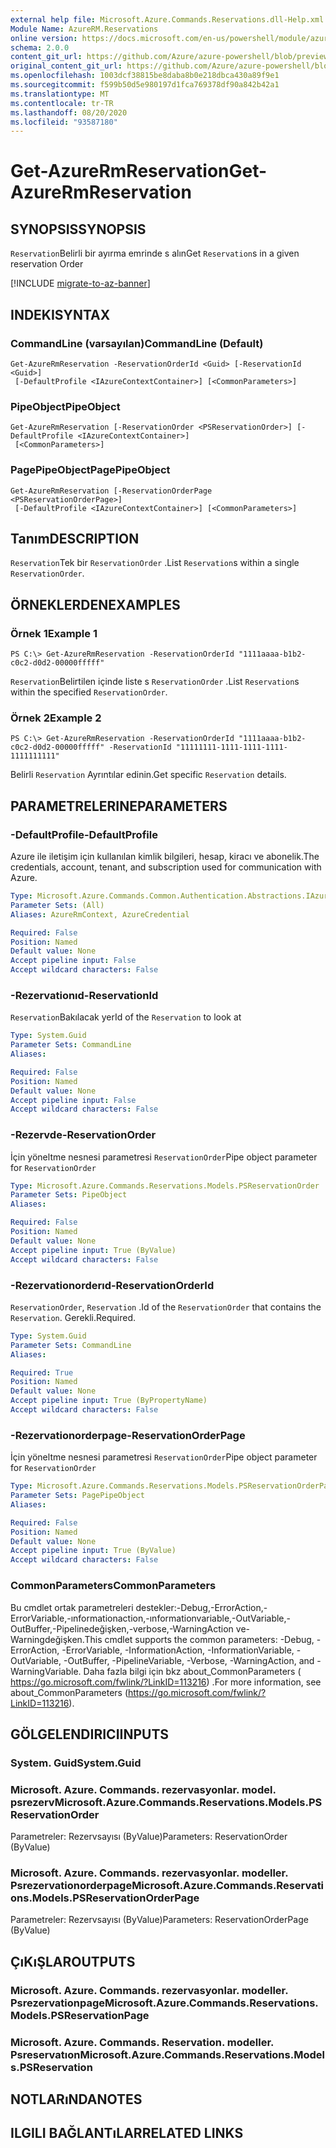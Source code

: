 ```yaml
---
external help file: Microsoft.Azure.Commands.Reservations.dll-Help.xml
Module Name: AzureRM.Reservations
online version: https://docs.microsoft.com/en-us/powershell/module/azurerm.reservations/get-azurermreservation
schema: 2.0.0
content_git_url: https://github.com/Azure/azure-powershell/blob/preview/src/ResourceManager/Reservations/Commands.Reservations/help/Get-AzureRmReservation.md
original_content_git_url: https://github.com/Azure/azure-powershell/blob/preview/src/ResourceManager/Reservations/Commands.Reservations/help/Get-AzureRmReservation.md
ms.openlocfilehash: 1003dcf38815be8daba8b0e218dbca430a89f9e1
ms.sourcegitcommit: f599b50d5e980197d1fca769378df90a842b42a1
ms.translationtype: MT
ms.contentlocale: tr-TR
ms.lasthandoff: 08/20/2020
ms.locfileid: "93587180"
---
```

# <span data-ttu-id="d5aaf-101">Get-AzureRmReservation</span><span class="sxs-lookup"><span data-stu-id="d5aaf-101">Get-AzureRmReservation</span></span>

## <span data-ttu-id="d5aaf-102">SYNOPSIS</span><span class="sxs-lookup"><span data-stu-id="d5aaf-102">SYNOPSIS</span></span>
<span data-ttu-id="d5aaf-103">`Reservation`Belirli bir ayırma emrinde s alın</span><span class="sxs-lookup"><span data-stu-id="d5aaf-103">Get `Reservation`s in a given reservation Order</span></span>

[!INCLUDE [migrate-to-az-banner](../../includes/migrate-to-az-banner.md)]

## <span data-ttu-id="d5aaf-104">INDEKI</span><span class="sxs-lookup"><span data-stu-id="d5aaf-104">SYNTAX</span></span>

### <span data-ttu-id="d5aaf-105">CommandLine (varsayılan)</span><span class="sxs-lookup"><span data-stu-id="d5aaf-105">CommandLine (Default)</span></span>
```
Get-AzureRmReservation -ReservationOrderId <Guid> [-ReservationId <Guid>]
 [-DefaultProfile <IAzureContextContainer>] [<CommonParameters>]
```

### <span data-ttu-id="d5aaf-106">PipeObject</span><span class="sxs-lookup"><span data-stu-id="d5aaf-106">PipeObject</span></span>
```
Get-AzureRmReservation [-ReservationOrder <PSReservationOrder>] [-DefaultProfile <IAzureContextContainer>]
 [<CommonParameters>]
```

### <span data-ttu-id="d5aaf-107">PagePipeObject</span><span class="sxs-lookup"><span data-stu-id="d5aaf-107">PagePipeObject</span></span>
```
Get-AzureRmReservation [-ReservationOrderPage <PSReservationOrderPage>]
 [-DefaultProfile <IAzureContextContainer>] [<CommonParameters>]
```

## <span data-ttu-id="d5aaf-108">Tanım</span><span class="sxs-lookup"><span data-stu-id="d5aaf-108">DESCRIPTION</span></span>
<span data-ttu-id="d5aaf-109">`Reservation`Tek bir `ReservationOrder` .</span><span class="sxs-lookup"><span data-stu-id="d5aaf-109">List `Reservation`s within a single `ReservationOrder`.</span></span>

## <span data-ttu-id="d5aaf-110">ÖRNEKLERDEN</span><span class="sxs-lookup"><span data-stu-id="d5aaf-110">EXAMPLES</span></span>

### <span data-ttu-id="d5aaf-111">Örnek 1</span><span class="sxs-lookup"><span data-stu-id="d5aaf-111">Example 1</span></span>
```
PS C:\> Get-AzureRmReservation -ReservationOrderId "1111aaaa-b1b2-c0c2-d0d2-00000fffff"
```

<span data-ttu-id="d5aaf-112">`Reservation`Belirtilen içinde liste s `ReservationOrder` .</span><span class="sxs-lookup"><span data-stu-id="d5aaf-112">List `Reservation`s within the specified `ReservationOrder`.</span></span>

### <span data-ttu-id="d5aaf-113">Örnek 2</span><span class="sxs-lookup"><span data-stu-id="d5aaf-113">Example 2</span></span>
```
PS C:\> Get-AzureRmReservation -ReservationOrderId "1111aaaa-b1b2-c0c2-d0d2-00000fffff" -ReservationId "11111111-1111-1111-1111-1111111111"
```

<span data-ttu-id="d5aaf-114">Belirli `Reservation` Ayrıntılar edinin.</span><span class="sxs-lookup"><span data-stu-id="d5aaf-114">Get specific `Reservation` details.</span></span>

## <span data-ttu-id="d5aaf-115">PARAMETRELERINE</span><span class="sxs-lookup"><span data-stu-id="d5aaf-115">PARAMETERS</span></span>

### <span data-ttu-id="d5aaf-116">-DefaultProfile</span><span class="sxs-lookup"><span data-stu-id="d5aaf-116">-DefaultProfile</span></span>
<span data-ttu-id="d5aaf-117">Azure ile iletişim için kullanılan kimlik bilgileri, hesap, kiracı ve abonelik.</span><span class="sxs-lookup"><span data-stu-id="d5aaf-117">The credentials, account, tenant, and subscription used for communication with Azure.</span></span>

```yaml
Type: Microsoft.Azure.Commands.Common.Authentication.Abstractions.IAzureContextContainer
Parameter Sets: (All)
Aliases: AzureRmContext, AzureCredential

Required: False
Position: Named
Default value: None
Accept pipeline input: False
Accept wildcard characters: False
```

### <span data-ttu-id="d5aaf-118">-Rezervationıd</span><span class="sxs-lookup"><span data-stu-id="d5aaf-118">-ReservationId</span></span>
<span data-ttu-id="d5aaf-119">`Reservation`Bakılacak yer</span><span class="sxs-lookup"><span data-stu-id="d5aaf-119">Id of the `Reservation` to look at</span></span>

```yaml
Type: System.Guid
Parameter Sets: CommandLine
Aliases:

Required: False
Position: Named
Default value: None
Accept pipeline input: False
Accept wildcard characters: False
```

### <span data-ttu-id="d5aaf-120">-Rezervde</span><span class="sxs-lookup"><span data-stu-id="d5aaf-120">-ReservationOrder</span></span>
<span data-ttu-id="d5aaf-121">İçin yöneltme nesnesi parametresi `ReservationOrder`</span><span class="sxs-lookup"><span data-stu-id="d5aaf-121">Pipe object parameter for `ReservationOrder`</span></span>

```yaml
Type: Microsoft.Azure.Commands.Reservations.Models.PSReservationOrder
Parameter Sets: PipeObject
Aliases:

Required: False
Position: Named
Default value: None
Accept pipeline input: True (ByValue)
Accept wildcard characters: False
```

### <span data-ttu-id="d5aaf-122">-Rezervationorderıd</span><span class="sxs-lookup"><span data-stu-id="d5aaf-122">-ReservationOrderId</span></span>
<span data-ttu-id="d5aaf-123">`ReservationOrder`, `Reservation` .</span><span class="sxs-lookup"><span data-stu-id="d5aaf-123">Id of the `ReservationOrder` that contains the `Reservation`.</span></span> <span data-ttu-id="d5aaf-124">Gerekli.</span><span class="sxs-lookup"><span data-stu-id="d5aaf-124">Required.</span></span>

```yaml
Type: System.Guid
Parameter Sets: CommandLine
Aliases:

Required: True
Position: Named
Default value: None
Accept pipeline input: True (ByPropertyName)
Accept wildcard characters: False
```

### <span data-ttu-id="d5aaf-125">-Rezervationorderpage</span><span class="sxs-lookup"><span data-stu-id="d5aaf-125">-ReservationOrderPage</span></span>
<span data-ttu-id="d5aaf-126">İçin yöneltme nesnesi parametresi `ReservationOrder`</span><span class="sxs-lookup"><span data-stu-id="d5aaf-126">Pipe object parameter for `ReservationOrder`</span></span>

```yaml
Type: Microsoft.Azure.Commands.Reservations.Models.PSReservationOrderPage
Parameter Sets: PagePipeObject
Aliases:

Required: False
Position: Named
Default value: None
Accept pipeline input: True (ByValue)
Accept wildcard characters: False
```

### <span data-ttu-id="d5aaf-127">CommonParameters</span><span class="sxs-lookup"><span data-stu-id="d5aaf-127">CommonParameters</span></span>
<span data-ttu-id="d5aaf-128">Bu cmdlet ortak parametreleri destekler:-Debug,-ErrorAction,-ErrorVariable,-ınformationaction,-ınformationvariable,-OutVariable,-OutBuffer,-Pipelinedeğişken,-verbose,-WarningAction ve-Warningdeğişken.</span><span class="sxs-lookup"><span data-stu-id="d5aaf-128">This cmdlet supports the common parameters: -Debug, -ErrorAction, -ErrorVariable, -InformationAction, -InformationVariable, -OutVariable, -OutBuffer, -PipelineVariable, -Verbose, -WarningAction, and -WarningVariable.</span></span> <span data-ttu-id="d5aaf-129">Daha fazla bilgi için bkz about_CommonParameters ( https://go.microsoft.com/fwlink/?LinkID=113216) .</span><span class="sxs-lookup"><span data-stu-id="d5aaf-129">For more information, see about_CommonParameters (https://go.microsoft.com/fwlink/?LinkID=113216).</span></span>

## <span data-ttu-id="d5aaf-130">GÖLGELENDIRICI</span><span class="sxs-lookup"><span data-stu-id="d5aaf-130">INPUTS</span></span>

### <span data-ttu-id="d5aaf-131">System. Guid</span><span class="sxs-lookup"><span data-stu-id="d5aaf-131">System.Guid</span></span>

### <span data-ttu-id="d5aaf-132">Microsoft. Azure. Commands. rezervasyonlar. model. psrezerv</span><span class="sxs-lookup"><span data-stu-id="d5aaf-132">Microsoft.Azure.Commands.Reservations.Models.PSReservationOrder</span></span>
<span data-ttu-id="d5aaf-133">Parametreler: Rezervsayısı (ByValue)</span><span class="sxs-lookup"><span data-stu-id="d5aaf-133">Parameters: ReservationOrder (ByValue)</span></span>

### <span data-ttu-id="d5aaf-134">Microsoft. Azure. Commands. rezervasyonlar. modeller. Psrezervationorderpage</span><span class="sxs-lookup"><span data-stu-id="d5aaf-134">Microsoft.Azure.Commands.Reservations.Models.PSReservationOrderPage</span></span>
<span data-ttu-id="d5aaf-135">Parametreler: Rezervsayısı (ByValue)</span><span class="sxs-lookup"><span data-stu-id="d5aaf-135">Parameters: ReservationOrderPage (ByValue)</span></span>

## <span data-ttu-id="d5aaf-136">ÇıKıŞLAR</span><span class="sxs-lookup"><span data-stu-id="d5aaf-136">OUTPUTS</span></span>

### <span data-ttu-id="d5aaf-137">Microsoft. Azure. Commands. rezervasyonlar. modeller. Psrezervationpage</span><span class="sxs-lookup"><span data-stu-id="d5aaf-137">Microsoft.Azure.Commands.Reservations.Models.PSReservationPage</span></span>

### <span data-ttu-id="d5aaf-138">Microsoft. Azure. Commands. Reservation. modeller. Psreservatıon</span><span class="sxs-lookup"><span data-stu-id="d5aaf-138">Microsoft.Azure.Commands.Reservations.Models.PSReservation</span></span>

## <span data-ttu-id="d5aaf-139">NOTLARıNDA</span><span class="sxs-lookup"><span data-stu-id="d5aaf-139">NOTES</span></span>

## <span data-ttu-id="d5aaf-140">ILGILI BAĞLANTıLAR</span><span class="sxs-lookup"><span data-stu-id="d5aaf-140">RELATED LINKS</span></span>
